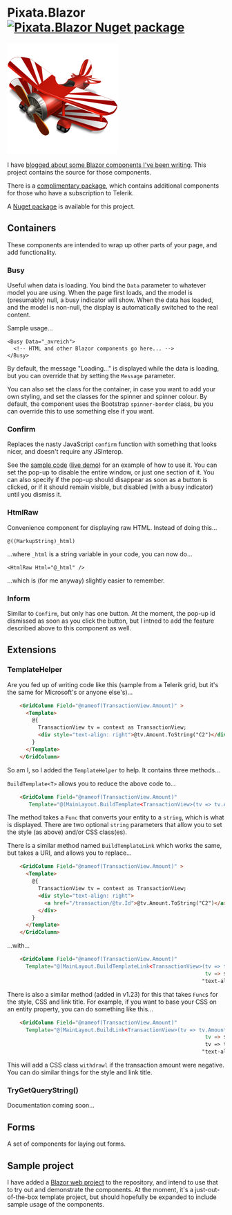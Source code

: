 # Pixata.Blazor [![Pixata.Blazor Nuget package](https://img.shields.io/nuget/v/Pixata.Blazor)](https://www.nuget.org/packages/Pixata.Blazor/)

![Pixata](https://github.com/MrYossu/Pixata.Utilities/raw/master/Pixata.Blazor/Icon/avion.png "Pixata") 

I have [blogged about some Blazor components I've been writing](https://www.pixata.co.uk/tag/blazor/). This project contains the source for those components.

There is a [complimentary package](https://github.com/MrYossu/Pixata.Utilities/tree/master/Pixata.Blazor.TelerikComponents), which contains additional components for those who have a subscription to Telerik.

A [Nuget package](https://www.nuget.org/packages/Pixata.Blazor/) is available for this project.

## Containers
These components are intended to wrap up other parts of your page, and add functionality.

### Busy
Useful when data is loading. You bind the `Data` parameter to whatever model you are using. When the page first loads, and the model is (presumably) null, a busy indicator will show. When the data has loaded, and the model is non-null, the display is automatically switched to the real content.

Sample usage...

```
<Busy Data="_avreich">
  <!-- HTML and other Blazor components go here... -->
</Busy>
```

By default, the message "Loading..." is displayed while the data is loading, but you can override that by setting the `Message` parameter.

You can also set the class for the container, in case you want to add your own styling, and set the classes for the spinner and spinner colour. By default, the component uses the Bootstrap `spinner-border` class, bu you can override this to use something else if you want.

### Confirm
Replaces the nasty JavaScript `confirm` function with something that looks nicer, and doesn't require any JSInterop.

See the [sample code](https://github.com/MrYossu/Pixata.Utilities/blob/master/Pixata.Blazor.Sample/Pages/ConfirmSample.razor) ([live demo](https://test.pixata.co.uk/ConfirmSample)) for an example of how to use it. You can set the pop-up to disable the entire window, or just one section of it. You can also specify if the pop-up should disappear as soon as a button is clicked, or if it should remain visible, but disabled (with a busy indicator) until you dismiss it.

### HtmlRaw
Convenience component for displaying raw HTML. Instead of doing this...

    @((MarkupString)_html)

...where `_html` is a string variable in your code, you can now do...

    <HtmlRaw Html="@_html" />

...which is (for me anyway) slightly easier to remember.

### Inform
Similar to `Confirm`, but only has one button. At the moment, the pop-up id dismissed as soon as you click the button, but I intned to add the feature described above to this component as well.

## Extensions

### TemplateHelper
Are you fed up of writing code like this (sample from a Telerik grid, but it's the same for Microsoft's or anyone else's)...

```html
    <GridColumn Field="@nameof(TransactionView.Amount)" >
      <Template>
        @{
          TransactionView tv = context as TransactionView;
          <div style="text-align: right">@tv.Amount.ToString("C2")</div>
        }
      </Template>
    </GridColumn>
```

So am I, so I added the `TemplateHelper` to help. It contains three methods...

`BuildTemplate<T>` allows you to reduce the above code to...

```html
    <GridColumn Field="@nameof(TransactionView.Amount)"
       Template="@(MainLayout.BuildTemplate<TransactionView>(tv => tv.Amount.ToString("C2"), "text-align: right"))" />
```

The method takes a `Func` that converts your entity to a `string`, which is what is displayed. There are two optional `string` parameters that allow you to set the style (as above) and/or CSS class(es).

There is a similar method named `BuildTemplateLink` which works the same, but takes a URI, and allows you to replace...

```html
    <GridColumn Field="@nameof(TransactionView.Amount)" >
      <Template>
        @{
          TransactionView tv = context as TransactionView;
          <div style="text-align: right">
            <a href="/transaction/@tv.Id">@tv.Amount.ToString("C2")</a>
          </div>
        }
      </Template>
    </GridColumn>
```

...with...

```html
    <GridColumn Field="@nameof(TransactionView.Amount)"
      Template="@(MainLayout.BuildTemplateLink<TransactionView>(tv => tv.Amount.ToString("C2"),
                                                                tv => $"/transaction/{tv.Id}"
                                                               "text-align: right"))" />
```

There is also a similar method (added in v1.23) for this that takes `Func`s for the style, CSS and link title. For example, if you want to base your CSS on an entity property, you can do something like this...

```html
    <GridColumn Field="@nameof(TransactionView.Amount)"
      Template="@(MainLayout.BuildLink<TransactionView>(tv => tv.Amount.ToString("C2"),
                                                                tv => $"/transaction/{tv.Id}"
                                                                tv => tv.Amount >= 0 ? "" : "withdrawl"
                                                               "text-align: right"))" />
```

This will add a CSS class `withdrawl` if the transaction amount were negative. You can do similar things for the style and link title.

### TryGetQueryString()
Documentation coming soon...

## Forms
A set of components for laying out forms.

## Sample project
I have added a [Blazor web project](https://github.com/MrYossu/Pixata.Utilities/tree/master/Pixata.Blazor.Test) to the repository, and intend to use that to try out and demonstrate the components. At the moment, it's a just-out-of-the-box template project, but should hopefully be expanded to include sample usage of the components.
